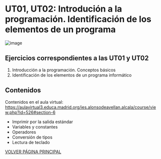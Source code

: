 # UT01, UT02: Introdución a la programación. Identificación de los elementos de un programa

![image](https://github.com/profeMelola/Programacion-01-2023-24-/assets/91023374/d809c458-9e05-4476-8af3-3ee47a921013)

## Ejercicios correspondientes a las UT01 y UT02

1. Introducción a la programación. Conceptos básicos
2. Identificación de los elementos de un programa informático

## Contenidos

Contenidos en el aula virtual: https://aulavirtual3.educa.madrid.org/ies.alonsodeavellan.alcala/course/view.php?id=526#section-6

- Imprimir por la salida estándar
- Variables y constantes
- Operadores
- Conversión de tipos
- Lectura de teclado

[VOLVER PÁGINA PRINCIPAL](https://github.com/profeMelola/Programacion-00-2023-24)
